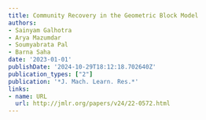 ```yaml
---
title: Community Recovery in the Geometric Block Model
authors:
- Sainyam Galhotra
- Arya Mazumdar
- Soumyabrata Pal
- Barna Saha
date: '2023-01-01'
publishDate: '2024-10-29T18:12:18.702640Z'
publication_types: ["2"]
publication: '*J. Mach. Learn. Res.*'
links:
- name: URL
  url: http://jmlr.org/papers/v24/22-0572.html
---
```

